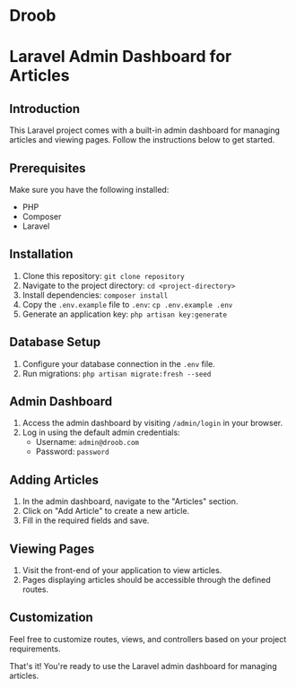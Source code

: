 # Droob
# Laravel Admin Dashboard for Articles

## Introduction
This Laravel project comes with a built-in admin dashboard for managing articles and viewing pages. Follow the instructions below to get started.

## Prerequisites
Make sure you have the following installed:
- PHP
- Composer
- Laravel

## Installation
1. Clone this repository: `git clone repository`
2. Navigate to the project directory: `cd <project-directory>`
3. Install dependencies: `composer install`
4. Copy the `.env.example` file to `.env`: `cp .env.example .env`
5. Generate an application key: `php artisan key:generate`

## Database Setup
1. Configure your database connection in the `.env` file.
2. Run migrations: `php artisan migrate:fresh --seed`

## Admin Dashboard
1. Access the admin dashboard by visiting `/admin/login` in your browser.
2. Log in using the default admin credentials:
   - Username: `admin@droob.com`
   - Password: `password`

## Adding Articles
1. In the admin dashboard, navigate to the "Articles" section.
2. Click on "Add Article" to create a new article.
3. Fill in the required fields and save.

## Viewing Pages
1. Visit the front-end of your application to view articles.
2. Pages displaying articles should be accessible through the defined routes.

## Customization
Feel free to customize routes, views, and controllers based on your project requirements.

That's it! You're ready to use the Laravel admin dashboard for managing articles.
